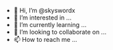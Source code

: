 - 👋 Hi, I’m @skyswordx
- 👀 I’m interested in ...
- 🌱 I’m currently learning ...
- 💞️ I’m looking to collaborate on ...
- 📫 How to reach me ...

<!---
skyswordx/skyswordx is a ✨ special ✨ repository because its `README.md` (this file) appears on your GitHub profile.
You can click the Preview link to take a look at your changes.
--->
